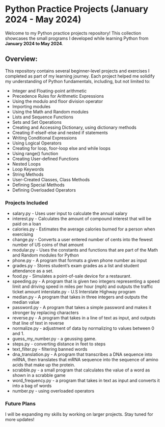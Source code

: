 # Python Practice Projects (January 2024 - May 2024)
Welcome to my Python practice projects repository! This collection showcases the small programs I developed while learning Python from **January 2024 to May 2024**.

## **Overview:**    
This repository contains several beginner-level projects and exercises I completed as part of my learning journey. Each project helped me solidify my understanding of Python fundamentals, including, but not limited to:

- Integer and Floating-point arithmetic
- Precedence Rules for Arithmetic Expressions
- Using the modulo and floor division operator
- Importing modules
- Using the Math and Random modules
- Lists and Sequence Functions
- Sets and Set Operations
- Creating and Accessing Dictionary, using dictionary methods
- Creating if-elseif-else and nested if statements
- Writing Conditional Expressions
- Using Logical Operators
- Creating for loop, foor-loop else and while loops
- Using range() function
- Creating User-defined Functions
- Nested Loops
- Loop Keywords
- String Methods
- User-Created Classes, Class Methods
- Defining Special Methods
- Defining Overloaded Operators
### Projects Included
- salary.py - Uses user input to calculate the annual salary
- interest.py - Calculates the amount of compound interest that will be paid on a loan
- calories.py - Estimates the average calories burned for a person when exercising
- change.py - Converts a user entered number of cents into the fewest number of US coins of that amount
- modular.py - Uses the constants and functions that are part of the Math and Random modules for Python
- phone.py - A program that formats a given phone number as input
- grades.py - Stores student’s exam grades as a list and student attendance as a set.
- food.py - Simulates a point-of-sale device for a restaurant.
- speeding.py - A program that is given two integers representing a speed limit and driving speed in miles per hour (mph) and outputs the traffic ticket amount interstate.py - U.S Interstate Highway program
- median.py - A program that takes in three integers and outputs the median value
- password.py - A program that takes a simple password and makes it stronger by replacing characters
- reverse.py - A program that takes in a line of text as input, and outputs that line of text in reverse
- normalize.py - adjustment of data by normalizing to values between 0 and 1.
- guess_my_number.py - a geussing game.
- steps.py - converting distance in feet to steps
- text_filter.py - filtering banned words
- dna_translation.py - A program that transcribes a DNA sequence into mRNA, then translates that mRNA sequence into the sequence of amino acids that make up the protein.
- scrabble.py - a small program that calculates the value of a word as shown in a scrabble game
- word_frequency.py - a program that takes in text as input and converts it into a bag of words
- number.py - using overloaded operators

### Future Plans
I will be expanding my skills by working on larger projects. Stay tuned for more updates!
